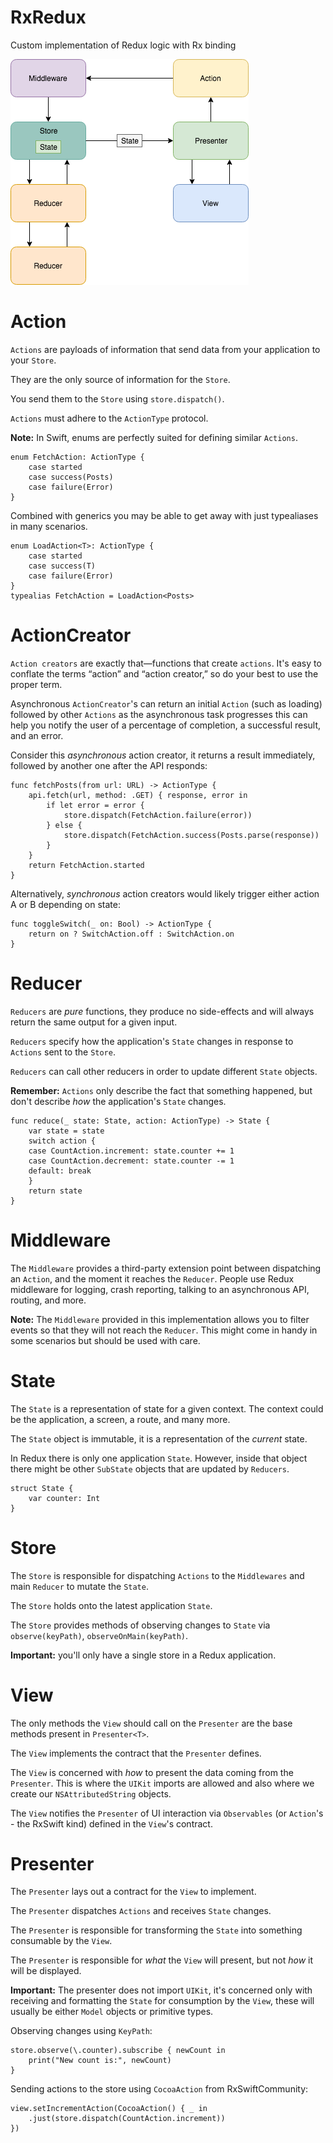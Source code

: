 # RxRedux
Custom implementation of Redux logic with Rx binding

![Redux](https://github.com/ChrisAU/RxRedux/blob/master/Redux.png "Redux")

# Action

`Actions` are payloads of information that send data from your application to your `Store`.

They are the only source of information for the `Store`.

You send them to the `Store` using `store.dispatch()`.

`Actions` must adhere to the `ActionType` protocol.

**Note:** In Swift, enums are perfectly suited for defining similar `Actions`.

```
enum FetchAction: ActionType {
    case started
    case success(Posts)
    case failure(Error)
}
```

Combined with generics you may be able to get away with just typealiases in many scenarios.

```
enum LoadAction<T>: ActionType {
    case started
    case success(T)
    case failure(Error)
}
typealias FetchAction = LoadAction<Posts>
```

# ActionCreator

`Action creators` are exactly that—functions that create `actions`. It's easy to conflate the terms “action” and “action creator,” so do your best to use the proper term.

Asynchronous `ActionCreator`'s can return an initial `Action` (such as loading) followed by other `Actions` as the asynchronous task progresses this can help you notify the user of a percentage of completion, a successful result, and an error.

Consider this _asynchronous_ action creator, it returns a result immediately, followed by another one after the API responds:

```
func fetchPosts(from url: URL) -> ActionType {
    api.fetch(url, method: .GET) { response, error in
        if let error = error {
            store.dispatch(FetchAction.failure(error))
        } else {
            store.dispatch(FetchAction.success(Posts.parse(response))
        }
    }
    return FetchAction.started
}
```

Alternatively, _synchronous_ action creators would likely trigger either action A or B depending on state:

```
func toggleSwitch(_ on: Bool) -> ActionType {
    return on ? SwitchAction.off : SwitchAction.on
}
```


# Reducer

`Reducers` are *pure* functions, they produce no side-effects and will always return the same output for a given input.

`Reducers` specify how the application's `State` changes in response to `Actions` sent to the `Store`.

`Reducers` can call other reducers in order to update different `State` objects.

**Remember:** `Actions` only describe the fact that something happened, but don't describe _how_ the application's `State` changes.

```
func reduce(_ state: State, action: ActionType) -> State {
    var state = state
    switch action {
    case CountAction.increment: state.counter += 1
    case CountAction.decrement: state.counter -= 1
    default: break
    }
    return state
}
```

# Middleware

The `Middleware` provides a third-party extension point between dispatching an `Action`, and the moment it reaches the `Reducer`. People use Redux middleware for logging, crash reporting, talking to an asynchronous API, routing, and more.

**Note:** The `Middleware` provided in this implementation allows you to filter events so that they will not reach the `Reducer`. This might come in handy in some scenarios but should be used with care.

# State

The `State` is a representation of state for a given context. The context could be the application, a screen, a route, and many more.

The `State` object is immutable, it is a representation of the _current_ state.

In Redux there is only one application `State`. However, inside that object there might be other `SubState` objects that are updated by `Reducers`.

```
struct State {
    var counter: Int
}
```

# Store

The `Store` is responsible for dispatching `Actions` to the `Middlewares` and main `Reducer` to mutate the `State`.

The `Store` holds onto the latest application `State`.

The `Store` provides methods of observing changes to `State` via `observe(keyPath)`, `observeOnMain(keyPath)`.

**Important:** you'll only have a single store in a Redux application.

# View

The only methods the `View` should call on the `Presenter` are the base methods present in `Presenter<T>`.

The `View` implements the contract that the `Presenter` defines.

The `View` is concerned with _how_ to present the data coming from the `Presenter`. This is where the `UIKit` imports are allowed and  also where we create our `NSAttributedString` objects.

The `View` notifies the `Presenter` of UI interaction via `Observables` (or `Action`'s - the RxSwift kind) defined in the `View`'s contract.

# Presenter<T>

The `Presenter` lays out a contract for the `View` to implement.

The `Presenter` dispatches `Actions` and receives `State` changes.

The `Presenter` is responsible for transforming the `State` into something consumable by the `View`.

The `Presenter` is responsible for _what_ the `View` will present, but not _how_ it will be displayed.

**Important:** The presenter does not import `UIKit`, it's concerned only with receiving and formatting the `State` for consumption by the `View`, these will usually be either `Model` objects or primitive types.

Observing changes using `KeyPath`:
```
store.observe(\.counter).subscribe { newCount in
    print("New count is:", newCount)
}
```

Sending actions to the store using `CocoaAction` from RxSwiftCommunity:
```
view.setIncrementAction(CocoaAction() { _ in
    .just(store.dispatch(CountAction.increment))
})
```
